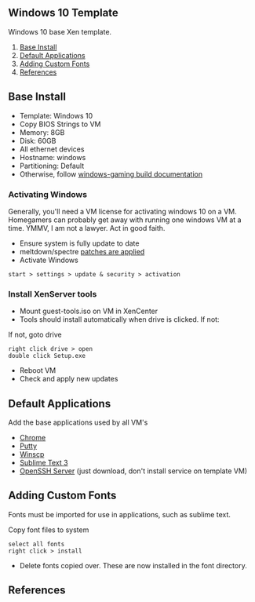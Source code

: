 Windows 10 Template
-------------------
Windows 10 base Xen template.

1. [Base Install](#base-install)
2. [Default Applications](#default-applications)
5. [Adding Custom Fonts](#adding-custom-fonts)
6. [References](#references)

Base Install
------------
* Template: Windows 10
* Copy BIOS Strings to VM
* Memory: 8GB
* Disk: 60GB
* All ethernet devices
* Hostname: windows
* Partitioning: Default
* Otherwise, follow [windows-gaming build documentation][1]

### Activating Windows
Generally, you'll need a VM license for activating windows 10 on a VM.
Homegamers can probably get away with running one windows VM at a time. YMMV, I
am not a lawyer. Act in good faith.

* Ensure system is fully update to date
* meltdown/spectre [patches are applied][2]
* Activate Windows

```
start > settings > update & security > activation
```

### Install XenServer tools
* Mount guest-tools.iso on VM in XenCenter
* Tools should install automatically when drive is clicked. If not:

If not, goto drive
```
right click drive > open
double click Setup.exe
```

* Reboot VM
* Check and apply new updates

Default Applications
--------------------
Add the base applications used by all VM's

* [Chrome](https://www.google.com/chrome/)
* [Putty](https://www.chiark.greenend.org.uk/~sgtatham/putty/latest.html)
* [Winscp](https://winscp.net/eng/download.php)
* [Sublime Text 3](https://www.sublimetext.com/3)
* [OpenSSH Server][3] (just download, don't install service on template VM)

Adding Custom Fonts
-------------------
Fonts must be imported for use in applications, such as sublime text.

Copy font files to system
```
select all fonts
right click > install
```

* Delete fonts copied over. These are now installed in the font directory.


References
----------
[1]: ../../windows-gaming.md
[2]: ../../windows-gaming.md#securing-windows-installation
[3]: ../../windows-gaming.md#enabling-ssh-access